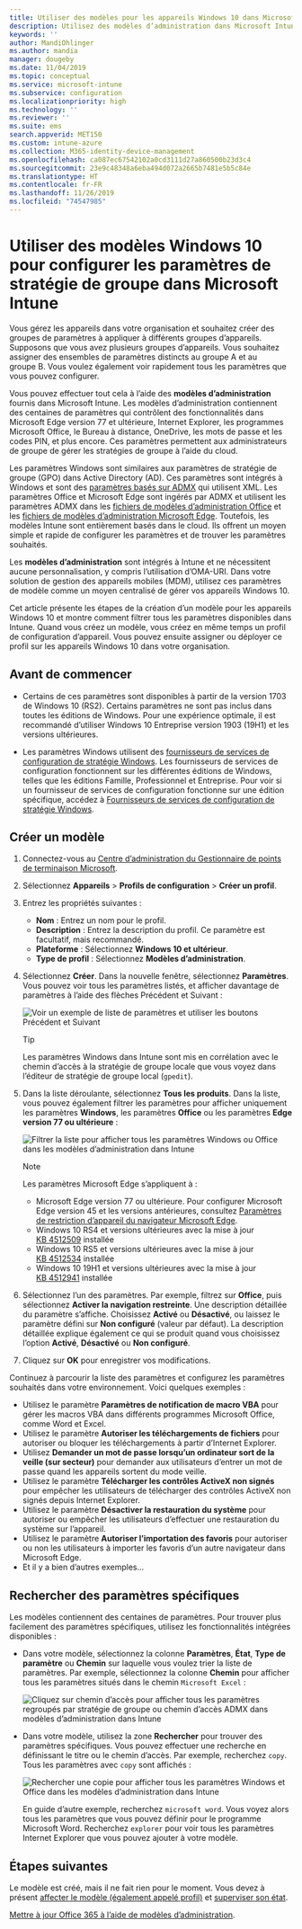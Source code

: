 ```yaml
---
title: Utiliser des modèles pour les appareils Windows 10 dans Microsoft Intune - Azure | Microsoft Docs
description: Utilisez des modèles d’administration dans Microsoft Intune afin de créer des groupes de paramètres pour les appareils Windows 10. En définissant ces paramètres dans un profil de configuration d’appareil, vous pouvez contrôler les programmes Office, Microsoft Edge, sécuriser les fonctionnalités dans Internet Explorer, contrôler l’accès à OneDrive, utiliser les fonctionnalités du Bureau à distance, activer la lecture automatique, définir les paramètres de gestion de l’alimentation, utiliser l’impression HTTP, utiliser différentes options de connexion utilisateur et contrôler la taille du journal des événements.
keywords: ''
author: MandiOhlinger
ms.author: mandia
manager: dougeby
ms.date: 11/04/2019
ms.topic: conceptual
ms.service: microsoft-intune
ms.subservice: configuration
ms.localizationpriority: high
ms.technology: ''
ms.reviewer: ''
ms.suite: ems
search.appverid: MET150
ms.custom: intune-azure
ms.collection: M365-identity-device-management
ms.openlocfilehash: ca087ec67542102a0cd3111d27a860500b23d3c4
ms.sourcegitcommit: 23e9c48348a6eba494d072a2665b7481e5b5c84e
ms.translationtype: HT
ms.contentlocale: fr-FR
ms.lasthandoff: 11/26/2019
ms.locfileid: "74547985"
---
```

# <a name="use-windows-10-templates-to-configure-group-policy-settings-in-microsoft-intune"></a>Utiliser des modèles Windows 10 pour configurer les paramètres de stratégie de groupe dans Microsoft Intune

Vous gérez les appareils dans votre organisation et souhaitez créer des groupes de paramètres à appliquer à différents groupes d’appareils. Supposons que vous avez plusieurs groupes d’appareils. Vous souhaitez assigner des ensembles de paramètres distincts au groupe A et au groupe B. Vous voulez également voir rapidement tous les paramètres que vous pouvez configurer.

Vous pouvez effectuer tout cela à l’aide des **modèles d’administration** fournis dans Microsoft Intune. Les modèles d’administration contiennent des centaines de paramètres qui contrôlent des fonctionnalités dans Microsoft Edge version 77 et ultérieure, Internet Explorer, les programmes Microsoft Office, le Bureau à distance, OneDrive, les mots de passe et les codes PIN, et plus encore. Ces paramètres permettent aux administrateurs de groupe de gérer les stratégies de groupe à l’aide du cloud.

Les paramètres Windows sont similaires aux paramètres de stratégie de groupe (GPO) dans Active Directory (AD). Ces paramètres sont intégrés à Windows et sont des [paramètres basés sur ADMX](https://docs.microsoft.com/windows/client-management/mdm/understanding-admx-backed-policies) qui utilisent XML. Les paramètres Office et Microsoft Edge sont ingérés par ADMX et utilisent les paramètres ADMX dans les [fichiers de modèles d’administration Office](https://www.microsoft.com/download/details.aspx?id=49030) et les [fichiers de modèles d’administration Microsoft Edge](https://www.microsoftedgeinsider.com/enterprise). Toutefois, les modèles Intune sont entièrement basés dans le cloud. Ils offrent un moyen simple et rapide de configurer les paramètres et de trouver les paramètres souhaités.

Les **modèles d’administration** sont intégrés à Intune et ne nécessitent aucune personnalisation, y compris l’utilisation d’OMA-URI. Dans votre solution de gestion des appareils mobiles (MDM), utilisez ces paramètres de modèle comme un moyen centralisé de gérer vos appareils Windows 10.

Cet article présente les étapes de la création d’un modèle pour les appareils Windows 10 et montre comment filtrer tous les paramètres disponibles dans Intune. Quand vous créez un modèle, vous créez en même temps un profil de configuration d’appareil. Vous pouvez ensuite assigner ou déployer ce profil sur les appareils Windows 10 dans votre organisation.

## <a name="before-you-begin"></a>Avant de commencer

- Certains de ces paramètres sont disponibles à partir de la version 1703 de Windows 10 (RS2). Certains paramètres ne sont pas inclus dans toutes les éditions de Windows. Pour une expérience optimale, il est recommandé d’utiliser Windows 10 Entreprise version 1903 (19H1) et les versions ultérieures.

- Les paramètres Windows utilisent des [fournisseurs de services de configuration de stratégie Windows](https://docs.microsoft.com/windows/client-management/mdm/policy-configuration-service-provider#policies-supported-by-group-policy-and-admx-backed-policies). Les fournisseurs de services de configuration fonctionnent sur les différentes éditions de Windows, telles que les éditions Famille, Professionnel et Entreprise. Pour voir si un fournisseur de services de configuration fonctionne sur une édition spécifique, accédez à [Fournisseurs de services de configuration de stratégie Windows](https://docs.microsoft.com/windows/client-management/mdm/policy-configuration-service-provider#policies-supported-by-group-policy-and-admx-backed-policies).

## <a name="create-a-template"></a>Créer un modèle

1. Connectez-vous au [Centre d’administration du Gestionnaire de points de terminaison Microsoft](https://go.microsoft.com/fwlink/?linkid=2109431).
2. Sélectionnez **Appareils** > **Profils de configuration** > **Créer un profil**.
3. Entrez les propriétés suivantes :

    - **Nom** : Entrez un nom pour le profil.
    - **Description** : Entrez la description du profil. Ce paramètre est facultatif, mais recommandé.
    - **Plateforme** : Sélectionnez **Windows 10 et ultérieur**.
    - **Type de profil** : Sélectionnez **Modèles d’administration**.

4. Sélectionnez **Créer**. Dans la nouvelle fenêtre, sélectionnez **Paramètres**. Vous pouvez voir tous les paramètres listés, et afficher davantage de paramètres à l’aide des flèches Précédent et Suivant :

    ![Voir un exemple de liste de paramètres et utiliser les boutons Précédent et Suivant](./media/administrative-templates-windows/administrative-templates-sample-settings-list.png)

    > [!TIP]
    > Les paramètres Windows dans Intune sont mis en corrélation avec le chemin d’accès à la stratégie de groupe locale que vous voyez dans l’éditeur de stratégie de groupe local (`gpedit`).

5. Dans la liste déroulante, sélectionnez **Tous les produits**. Dans la liste, vous pouvez également filtrer les paramètres pour afficher uniquement les paramètres **Windows**, les paramètres **Office** ou les paramètres **Edge version 77 ou ultérieure** :

    ![Filtrer la liste pour afficher tous les paramètres Windows ou Office dans les modèles d’administration dans Intune](./media/administrative-templates-windows/administrative-templates-choose-windows-office-all-products.png)

    > [!NOTE]
    > Les paramètres Microsoft Edge s’appliquent à :
    >
    > - Microsoft Edge version 77 ou ultérieure. Pour configurer Microsoft Edge version 45 et les versions antérieures, consultez [Paramètres de restriction d’appareil du navigateur Microsoft Edge](device-restrictions-windows-10.md#microsoft-edge-browser).
    > - Windows 10 RS4 et versions ultérieures avec la mise à jour [KB 4512509](https://support.microsoft.com/kb/4512509) installée
    > - Windows 10 RS5 et versions ultérieures avec la mise à jour [KB 4512534](https://support.microsoft.com/kb/4512534) installée
    > - Windows 10 19H1 et versions ultérieures avec la mise à jour [KB 4512941](https://support.microsoft.com/kb/4512941) installée

6. Sélectionnez l’un des paramètres. Par exemple, filtrez sur **Office**, puis sélectionnez **Activer la navigation restreinte**. Une description détaillée du paramètre s’affiche. Choisissez **Activé** ou **Désactivé**, ou laissez le paramètre défini sur **Non configuré** (valeur par défaut). La description détaillée explique également ce qui se produit quand vous choisissez l’option **Activé**, **Désactivé** ou **Non configuré**.
7. Cliquez sur **OK** pour enregistrer vos modifications.

Continuez à parcourir la liste des paramètres et configurez les paramètres souhaités dans votre environnement. Voici quelques exemples :

- Utilisez le paramètre **Paramètres de notification de macro VBA** pour gérer les macros VBA dans différents programmes Microsoft Office, comme Word et Excel.
- Utilisez le paramètre **Autoriser les téléchargements de fichiers** pour autoriser ou bloquer les téléchargements à partir d’Internet Explorer.
- Utilisez **Demander un mot de passe lorsqu’un ordinateur sort de la veille (sur secteur)** pour demander aux utilisateurs d’entrer un mot de passe quand les appareils sortent du mode veille.
- Utilisez le paramètre **Télécharger les contrôles ActiveX non signés** pour empêcher les utilisateurs de télécharger des contrôles ActiveX non signés depuis Internet Explorer.
- Utilisez le paramètre **Désactiver la restauration du système** pour autoriser ou empêcher les utilisateurs d’effectuer une restauration du système sur l’appareil.
- Utilisez le paramètre **Autoriser l’importation des favoris** pour autoriser ou non les utilisateurs à importer les favoris d’un autre navigateur dans Microsoft Edge.
- Et il y a bien d’autres exemples...

## <a name="find-some-settings"></a>Rechercher des paramètres spécifiques

Les modèles contiennent des centaines de paramètres. Pour trouver plus facilement des paramètres spécifiques, utilisez les fonctionnalités intégrées disponibles :

- Dans votre modèle, sélectionnez la colonne **Paramètres**, **État**, **Type de paramètre** ou **Chemin** sur laquelle vous voulez trier la liste de paramètres. Par exemple, sélectionnez la colonne **Chemin** pour afficher tous les paramètres situés dans le chemin `Microsoft Excel` :

  ![Cliquez sur chemin d’accès pour afficher tous les paramètres regroupés par stratégie de groupe ou chemin d’accès ADMX dans modèles d’administration dans Intune](./media/administrative-templates-windows/path-filter-shows-excel-options.png)

- Dans votre modèle, utilisez la zone **Rechercher** pour trouver des paramètres spécifiques. Vous pouvez effectuer une recherche en définissant le titre ou le chemin d’accès. Par exemple, recherchez `copy`. Tous les paramètres avec `copy` sont affichés :

  ![Rechercher une copie pour afficher tous les paramètres Windows et Office dans les modèles d’administration dans Intune](./media/administrative-templates-windows/search-copy-settings.png) 

  En guide d’autre exemple, recherchez `microsoft word`. Vous voyez alors tous les paramètres que vous pouvez définir pour le programme Microsoft Word. Recherchez `explorer` pour voir tous les paramètres Internet Explorer que vous pouvez ajouter à votre modèle.

## <a name="next-steps"></a>Étapes suivantes

Le modèle est créé, mais il ne fait rien pour le moment. Vous devez à présent [affecter le modèle (également appelé profil)](device-profile-assign.md) et [superviser son état](device-profile-monitor.md).

[Mettre à jour Office 365 à l’aide de modèles d’administration](administrative-templates-update-office.md).
